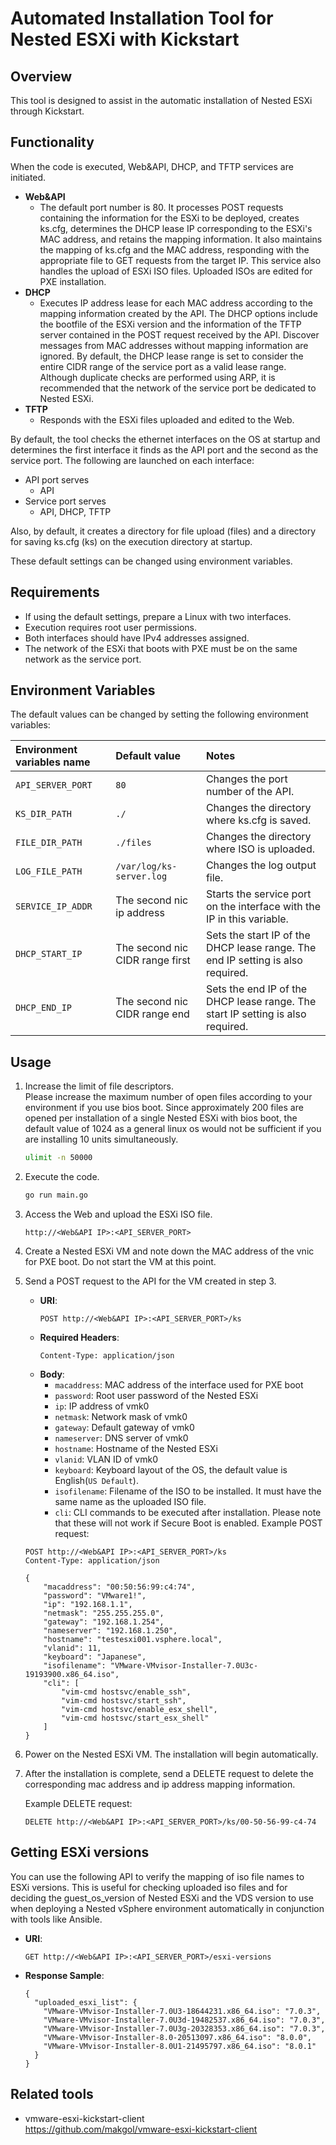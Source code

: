 # Automated Installation Tool for Nested ESXi with Kickstart 

## Overview
This tool is designed to assist in the automatic installation of Nested ESXi through Kickstart.

## Functionality
When the code is executed, Web&API, DHCP, and TFTP services are initiated.

- **Web&API**
  - The default port number is 80. It processes POST requests containing the information for the ESXi to be deployed, creates ks.cfg, determines the DHCP lease IP corresponding to the ESXi's MAC address, and retains the mapping information. It also maintains the mapping of ks.cfg and the MAC address, responding with the appropriate file to GET requests from the target IP. This service also handles the upload of ESXi ISO files. Uploaded ISOs are edited for PXE installation.
- **DHCP**
  - Executes IP address lease for each MAC address according to the mapping information created by the API. The DHCP options include the bootfile of the ESXi version and the information of the TFTP server contained in the POST request received by the API. Discover messages from MAC addresses without mapping information are ignored. By default, the DHCP lease range is set to consider the entire CIDR range of the service port as a valid lease range. Although duplicate checks are performed using ARP, it is recommended that the network of the service port be dedicated to Nested ESXi.
- **TFTP**
  - Responds with the ESXi files uploaded and edited to the Web.

By default, the tool checks the ethernet interfaces on the OS at startup and determines the first interface it finds as the API port and the second as the service port. The following are launched on each interface:

- API port serves
  - API
- Service port serves
  - API, DHCP, TFTP

Also, by default, it creates a directory for file upload (files) and a directory for saving ks.cfg (ks) on the execution directory at startup.

These default settings can be changed using environment variables.

## Requirements
- If using the default settings, prepare a Linux with two interfaces.
- Execution requires root user permissions.
- Both interfaces should have IPv4 addresses assigned.
- The network of the ESXi that boots with PXE must be on the same network as the service port.

## Environment Variables
The default values can be changed by setting the following environment variables:

| Environment variables name | Default value | Notes |
| :--- | :--- | :--- |
| `API_SERVER_PORT` | `80` | Changes the port number of the API. |
| `KS_DIR_PATH` | `./` | Changes the directory where ks.cfg is saved. | 
| `FILE_DIR_PATH` | `./files` | Changes the directory where ISO is uploaded. |
| `LOG_FILE_PATH` | `/var/log/ks-server.log` | Changes the log output file. |
| `SERVICE_IP_ADDR` | The second nic ip address | Starts the service port on the interface with the IP in this variable. |
| `DHCP_START_IP` | The second nic CIDR range first | Sets the start IP of the DHCP lease range. The end IP setting is also required. |
| `DHCP_END_IP` | The second nic CIDR range end| Sets the end IP of the DHCP lease range. The start IP setting is also required. |

## Usage
1. Increase the limit of file descriptors.  
Please increase the maximum number of open files according to your environment if you use bios boot. Since approximately 200 files are opened per installation of a single Nested ESXi with bios boot, the default value of 1024 as a general linux os would not be sufficient if you are installing 10 units simultaneously.
    ```bash
    ulimit -n 50000
    ```

2. Execute the code.
    ```bash
    go run main.go
    ```

3. Access the Web and upload the ESXi ISO file.
    ```
    http://<Web&API IP>:<API_SERVER_PORT>
    ```

4. Create a Nested ESXi VM and note down the MAC address of the vnic for PXE boot. Do not start the VM at this point.

5. Send a POST request to the API for the VM created in step 3.

    - **URI**: 
        ```
        POST http://<Web&API IP>:<API_SERVER_PORT>/ks
        ```
    - **Required Headers**: 
        ```
        Content-Type: application/json
        ```
    - **Body**: 
        - `macaddress`: MAC address of the interface used for PXE boot
        - `password`: Root user password of the Nested ESXi
        - `ip`: IP address of vmk0
        - `netmask`: Network mask of vmk0
        - `gateway`: Default gateway of vmk0
        - `nameserver`: DNS server of vmk0
        - `hostname`: Hostname of the Nested ESXi
        - `vlanid`: VLAN ID of vmk0
        - `keyboard`: Keyboard layout of the OS, the default value is English(`US Default`).
        - `isofilename`: Filename of the ISO to be installed. It must have the same name as the uploaded ISO file.
        - `cli`: CLI commands to be executed after installation. Please note that these will not work if Secure Boot is enabled.
    Example POST request:
    ```
    POST http://<Web&API IP>:<API_SERVER_PORT>/ks
    Content-Type: application/json

    {
        "macaddress": "00:50:56:99:c4:74",
        "password": "VMware1!",
        "ip": "192.168.1.1",
        "netmask": "255.255.255.0",
        "gateway": "192.168.1.254",
        "nameserver": "192.168.1.250",
        "hostname": "testesxi001.vsphere.local",
        "vlanid": 11,
        "keyboard": "Japanese",
        "isofilename": "VMware-VMvisor-Installer-7.0U3c-19193900.x86_64.iso",
        "cli": [
            "vim-cmd hostsvc/enable_ssh",
            "vim-cmd hostsvc/start_ssh",
            "vim-cmd hostsvc/enable_esx_shell",
            "vim-cmd hostsvc/start_esx_shell"
        ]
    }
    ```

6. Power on the Nested ESXi VM. The installation will begin automatically.

7. After the installation is complete, send a DELETE request to delete the corresponding mac address and ip address mapping information.

    Example DELETE request:
    ```
    DELETE http://<Web&API IP>:<API_SERVER_PORT>/ks/00-50-56-99-c4-74
    ```

## Getting ESXi versions
You can use the following API to verify the mapping of iso file names to ESXi versions. This is useful for checking uploaded iso files and for deciding the guest_os_version of Nested ESXi and the VDS version to use when deploying a Nested vSphere environment automatically in conjunction with tools like Ansible.

- **URI**:
  ```
  GET http://<Web&API IP>:<API_SERVER_PORT>/esxi-versions
  ```

- **Response Sample**:
  ```
  {
    "uploaded_esxi_list": {
      "VMware-VMvisor-Installer-7.0U3-18644231.x86_64.iso": "7.0.3",
      "VMware-VMvisor-Installer-7.0U3d-19482537.x86_64.iso": "7.0.3",
      "VMware-VMvisor-Installer-7.0U3g-20328353.x86_64.iso": "7.0.3",
      "VMware-VMvisor-Installer-8.0-20513097.x86_64.iso": "8.0.0",
      "VMware-VMvisor-Installer-8.0U1-21495797.x86_64.iso": "8.0.1"
    }
  }
  ```

## Related tools
- vmware-esxi-kickstart-client  
https://github.com/makgol/vmware-esxi-kickstart-client
